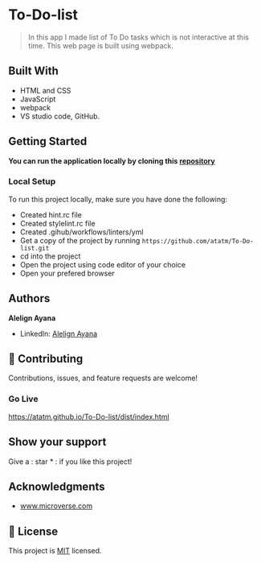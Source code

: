 # To-Do-list


> In this app I made list of To Do tasks which is not interactive at this time. This web page is built using webpack.

## Built With

- HTML and CSS
- JavaScript
- webpack
- VS studio code, GitHub.

## Getting Started

**You can run the application locally by cloning this [repository](https://github.com/atatm/To-Do-list.git)**

### Local Setup

To run this project locally, make sure you have done the following:

- Created hint.rc file
- Created stylelint.rc file
- Created .gihub/workflows/linters/yml
- Get a copy of the project by running `https://github.com/atatm/To-Do-list.git `
- cd into the project
- Open the project using code editor of your choice
- Open your prefered browser

## Authors

**Alelign Ayana**

- LinkedIn: [Alelign Ayana](https://linkedin.com/@alelignayana)

## :handshake: Contributing

Contributions, issues, and feature requests are welcome!

### Go Live

https://atatm.github.io/To-Do-list/dist/index.html

## Show your support

Give a : star * :️ if you like this project!

## Acknowledgments

- www.microverse.com

## :memo: License

This project is [MIT](./LICENSE) licensed.
